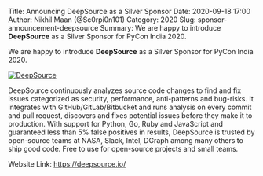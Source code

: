 Title: Announcing DeepSource as a Silver Sponsor
Date: 2020-09-18 17:00
Author: Nikhil Maan (@Sc0rpi0n101)
Category: 2020
Slug: sponsor-announcement-deepsource
Summary: We are happy to introduce **DeepSource** as a Silver Sponsor for PyCon India 2020. 

We are happy to introduce **DeepSource** as a Silver Sponsor for PyCon India 2020.

[![DeepSource](https://raw.githubusercontent.com/deepsourcelabs/brand-assets/master/wordmark.svg)](https://deepsource.io)

DeepSource continuously analyzes source code changes to find and fix issues categorized as security, performance, anti-patterns and bug-risks. It integrates with GitHub/GitLab/Bitbucket and runs analysis on every commit and pull request, discovers and fixes potential issues before they make it to production. With support for Python, Go, Ruby and JavaScript and guaranteed less than 5% false positives in results, DeepSource is trusted by open-source teams at NASA, Slack, Intel, DGraph among many others to ship good code. Free to use for open-source projects and small teams.

Website Link: <https://deepsource.io/>
